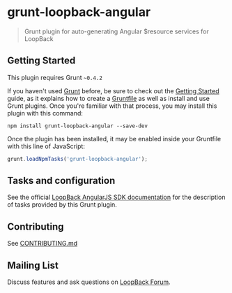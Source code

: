# grunt-loopback-angular

> Grunt plugin for auto-generating Angular $resource services for LoopBack

## Getting Started
This plugin requires Grunt `~0.4.2`

If you haven't used [Grunt](http://gruntjs.com/) before,
be sure to check out the [Getting Started](http://gruntjs.com/getting-started)
guide, as it explains how to create
a [Gruntfile](http://gruntjs.com/sample-gruntfile) as well as install and
use Grunt plugins. Once you're familiar with that process, you may install
this plugin with this command:

```shell
npm install grunt-loopback-angular --save-dev
```

Once the plugin has been installed, it may be enabled inside your Gruntfile
with this line of JavaScript:

```js
grunt.loadNpmTasks('grunt-loopback-angular');
```

## Tasks and configuration

See the official
[LoopBack AngularJS SDK documentation](http://docs.strongloop.com/display/DOC/AngularJS+JavaScript+SDK#AngularJSJavaScriptSDK-Gruntplugin)
for the description of tasks provided by this Grunt plugin.

## Contributing

See [CONTRIBUTING.md](CONTRIBUTING.md)

## Mailing List

Discuss features and ask questions on [LoopBack Forum](https://groups.google.com/forum/#!forum/loopbackjs).
